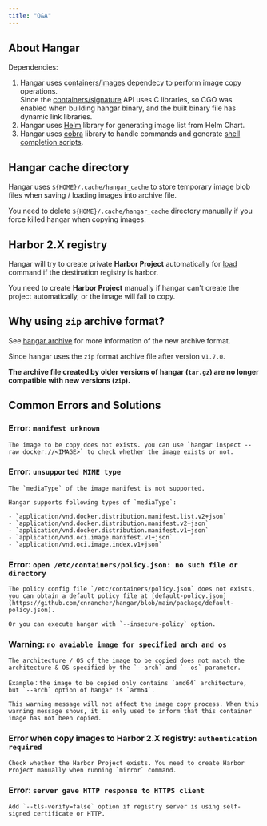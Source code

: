 ```yaml
---
title: "Q&A"
---
```


## About Hangar

Dependencies:

1. Hangar uses [containers/images](https://github.com/containers/image) dependecy to perform image copy operations.<br />
    Since the [containers/signature](https://github.com/containers/signature) API uses C libraries, so CGO was enabled when building hangar binary, and the built binary file has dynamic link libraries.
1. Hangar uses [Helm](https://github.com/helm/helm) library for generating image list from Helm Chart.
1. Hangar uses [cobra](https://github.com/spf13/cobra) library to handle commands and generate [shell completion scripts](/docs/v1.7/advanced/completion).

## Hangar cache directory

Hangar uses `${HOME}/.cache/hangar_cache` to store temporary image blob files when saving / loading images into archive file.

You need to delete `${HOME}/.cache/hangar_cache` directory manually if you force killed hangar when copying images.

## Harbor 2.X registry

Hangar will try to create private **Harbor Project** automatically for [load](/docs/v1.7/load/load) command if the destination registry is harbor.

You need to create **Harbor Project** manually if hangar can't create the project automatically, or the image will fail to copy.

## Why using `zip` archive format?

See [hangar archive](/docs/v1.7/save/archive) for more information of the new archive format.

Since hangar uses the `zip` format archive file after version `v1.7.0`.

**The archive file created by older versions of hangar (`tar.gz`) are no longer compatible with new versions (`zip`).**

## Common Errors and Solutions

### Error: `manifest unknown`

    The image to be copy does not exists. you can use `hangar inspect --raw docker://<IMAGE>` to check whether the image exists or not.

### Error: `unsupported MIME type`

    The `mediaType` of the image manifest is not supported.

    Hangar supports following types of `mediaType`:

    - `application/vnd.docker.distribution.manifest.list.v2+json`
    - `application/vnd.docker.distribution.manifest.v2+json`
    - `application/vnd.docker.distribution.manifest.v1+json`
    - `application/vnd.oci.image.manifest.v1+json`
    - `application/vnd.oci.image.index.v1+json`

### Error: `open /etc/containers/policy.json: no such file or directory`

    The policy config file `/etc/containers/policy.json` does not exists, you can obtain a default policy file at [default-policy.json](https://github.com/cnrancher/hangar/blob/main/package/default-policy.json).

    Or you can execute hangar with `--insecure-policy` option.

### Warning: `no avaiable image for specified arch and os`

    The architecture / OS of the image to be copied does not match the architecture & OS specified by the `--arch` and `--os` parameter.

    Example：the image to be copied only contains `amd64` architecture, but `--arch` option of hangar is `arm64`.

    This warning message will not affect the image copy process. When this warning message shows, it is only used to inform that this container image has not been copied.

### Error when copy images to Harbor 2.X registry: `authentication required`

    Check whether the Harbor Project exists. You need to create Harbor Project manually when running `mirror` command.

### Error: `server gave HTTP response to HTTPS client`

    Add `--tls-verify=false` option if registry server is using self-signed certificate or HTTP.
